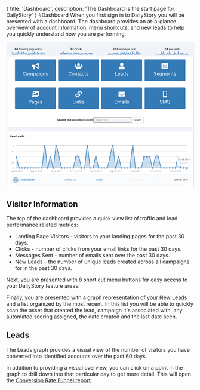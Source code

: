 {
title: 'Dashboard',
description: 'The Dashboard is the start page for DailyStory'
}
#Dashboard
When you first sign in to DailyStory you will be presented with a dashboard. The dashboard provides an at-a-glance overview of account information, menu shortcuts, and new leads to help you quickly understand how you are performing.

![Dashboard](/articles/dashboard/dashboard-02.png "DailyStory Dashboard")

## Visitor Information
The top of the dashboard provides a quick view list of traffic and lead performance related metrics:

* Landing Page Visitors - visitors to your landing pages for the past 30 days.
* Clicks - number of clicks from your email links for the past 30 days.
* Messages Sent - number of emails sent over the past 30 days.
* New Leads - the number of unique leads created across all campaigns for in the past 30 days.

Next, you are presented with 8 short cut menu buttons for easy access to your DailyStory feature areas.

Finally, you are presented with a graph representation of your New Leads and a list organized by the most recent.  In this list you will be able to quickly scan the asset that created the lead, campaign it's associated with, any automated scoring assigned, the date created and the last date seen.

## Leads
The Leads graph provides a visual view of the number of visitors you have converted into identified accounts over the past 60 days.

In addition to providing a visual overview, you can click on a point in the graph to drill down into that particular day to get more detail. This will open the [Conversion Rate Funnel report](/articles/reports/conversion-rate-funnel).
